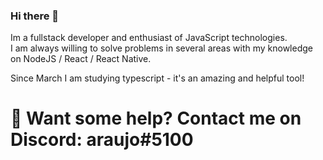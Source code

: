 ### Hi there 👋
Im a fullstack developer and enthusiast of JavaScript technologies.  
I am always willing to solve problems in several areas with my knowledge on NodeJS / React / React Native.

Since March I am studying typescript - it's an amazing and helpful tool!

# 💬 Want some help? Contact me on Discord: araujo#5100
